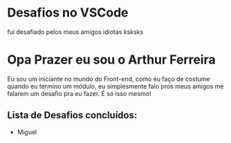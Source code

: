 # Desafios no VSCode
 fui desafiado pelos meus amigos idiotas ksksks

 <h1>Opa Prazer eu sou o Arthur Ferreira</h1>
 <p>Eu sou um iniciante no mundo do Front-end, como eu faço de costume quando eu termino um módulo, eu simplesmente falo pros meus amigos me falarem um desafio pra eu fazer. É só isso mesmo!</p>

  <h2>Lista de Desafios concluídos:</h2>  
 <ul>
 <li>Miguel</li>
 </ul>
